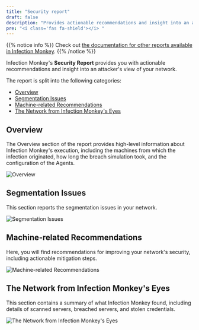 ```yaml
---
title: "Security report"
draft: false
description: "Provides actionable recommendations and insight into an attacker's view of your network"
pre: "<i class='fas fa-shield'></i> "
---
```


{{% notice info %}}
Check out [the documentation for other reports available in Infection Monkey](/features/reports).
{{% /notice %}}

Infection Monkey's **Security Report** provides you with actionable recommendations and insight into an attacker's view of your network.

The report is split into the following categories:

- [Overview](#overview)
- [Segmentation Issues](#segmentation-issues)
- [Machine-related Recommendations](#machine-related-recommendations)
- [The Network from Infection Monkey's Eyes](#the-network-from-infection-monkeys-eyes)

## Overview

The Overview section of the report provides high-level information about Infection Monkey's
execution, including the machines from which the infection originated, how long the breach
simulation took, and the configuration of the Agents.

![Overview](/images/island/reports-page/security-report-overview.png "Overview")

## Segmentation Issues

This section reports the segmentation issues in your network.

![Segmentation Issues](/images/island/reports-page/security-report-segmentation-issues.png "Segmentation Issues")

## Machine-related Recommendations

Here, you will find recommendations for improving your network's
security, including actionable mitigation steps.

![Machine-related Recommendations](/images/island/reports-page/security-report-machine-related-recommendations.png "Machine-related Recommendations")


## The Network from Infection Monkey's Eyes

This section contains a summary of what Infection Monkey found, including
details of scanned servers, breached servers, and stolen credentials.

![The Network from Infection Monkey's Eyes](/images/island/reports-page/security-report-network-from-monkeys-eyes.png "The Network from Infection Monkey's Eyes")
